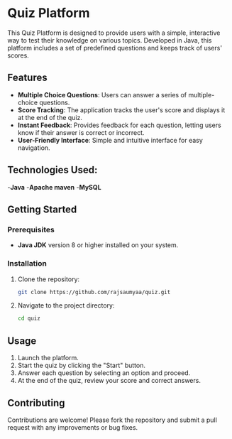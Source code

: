 # Quiz Platform

This Quiz Platform is designed to provide users with a simple, interactive way to test their knowledge on various topics. Developed in Java, this platform includes a set of predefined questions and keeps track of users' scores.

## Features

- **Multiple Choice Questions**: Users can answer a series of multiple-choice questions.
- **Score Tracking**: The application tracks the user's score and displays it at the end of the quiz.
- **Instant Feedback**: Provides feedback for each question, letting users know if their answer is correct or incorrect.
- **User-Friendly Interface**: Simple and intuitive interface for easy navigation.

## Technologies Used:
-**Java**
-**Apache maven**
-**MySQL**


## Getting Started

### Prerequisites

- **Java JDK** version 8 or higher installed on your system.

### Installation

1. Clone the repository:
   ```bash
   git clone https://github.com/rajsaumyaa/quiz.git
   ```
2. Navigate to the project directory:
   ```bash
   cd quiz
   ```


## Usage

1. Launch the platform.
2. Start the quiz by clicking the "Start" button.
3. Answer each question by selecting an option and proceed.
4. At the end of the quiz, review your score and correct answers.

## Contributing

Contributions are welcome! Please fork the repository and submit a pull request with any improvements or bug fixes.


